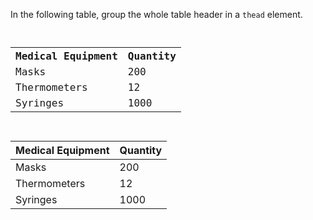 In the following table,
group the whole table header
in a `thead` element.

<Editor lang="html" type="exercise">
<code>
<table>
  <tr>
    <th>Medical Equipment</th>
    <th>Quantity</th>
  </tr>
  <tr>
    <td>Masks</td>
    <td>200</td>
  </tr>
  <tr>
    <td>Thermometers</td>
    <td>12</td>
  </tr>
  <tr>
    <td>Syringes</td>
    <td>1000</td>
  </tr>
</table>
</code>

<solution>
<table>
  <thead>
    <tr>
      <th>Medical Equipment</th>
      <th>Quantity</th>
    </tr>
  </thead>
  <tr>
    <td>Masks</td>
    <td>200</td>
  </tr>
  <tr>
    <td>Thermometers</td>
    <td>12</td>
  </tr>
  <tr>
    <td>Syringes</td>
    <td>1000</td>
  </tr>
</table>
</solution>
</Editor>